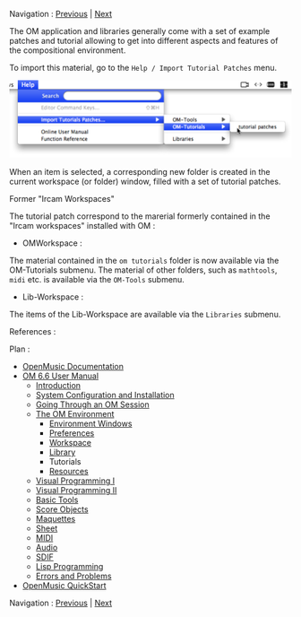 
Navigation : [Previous](UserLibraries "page précédente\(Extra
Libraries\)") | [Next](resources "Next\(Resources\)")


The OM application and libraries generally come with a set of example patches
and tutorial allowing to get into different aspects and features of the
compositional environment.

To import this material, go to the `Help / Import Tutorial Patches` menu.

![](../res/importtuto_1.png)

When an item is selected, a corresponding new folder is created in the current
workspace (or folder) window, filled with a set of tutorial patches.

Former "Ircam Workspaces"

The tutorial patch correspond to the marerial formerly contained in the "Ircam
workspaces" installed with OM :

  * OMWorkspace :

The material contained in the `om tutorials` folder is now available via the
OM-Tutorials submenu. The material of other folders, such as `mathtools`,
`midi` etc. is available via the `OM-Tools` submenu.

  * Lib-Workspace :

The items of the Lib-Workspace are available via the `Libraries` submenu.

References :

Plan :

  * [OpenMusic Documentation](OM-Documentation)
  * [OM 6.6 User Manual](OM-User-Manual)
    * [Introduction](00-Sommaire)
    * [System Configuration and Installation](Installation)
    * [Going Through an OM Session](Goingthrough)
    * [The OM Environment](Environment)
      * [Environment Windows](MainWindows)
      * [Preferences](Preferences)
      * [Workspace](Workspace)
      * [Library](Library)
      * Tutorials
      * [Resources](resources)
    * [Visual Programming I](BasicVisualProgramming)
    * [Visual Programming II](AdvancedVisualProgramming)
    * [Basic Tools](BasicObjects)
    * [Score Objects](ScoreObjects)
    * [Maquettes](Maquettes)
    * [Sheet](Sheet)
    * [MIDI](MIDI)
    * [Audio](Audio)
    * [SDIF](SDIF)
    * [Lisp Programming](Lisp)
    * [Errors and Problems](errors)
  * [OpenMusic QuickStart](QuickStart-Chapters)

Navigation : [Previous](UserLibraries "page précédente\(Extra
Libraries\)") | [Next](resources "Next\(Resources\)")

